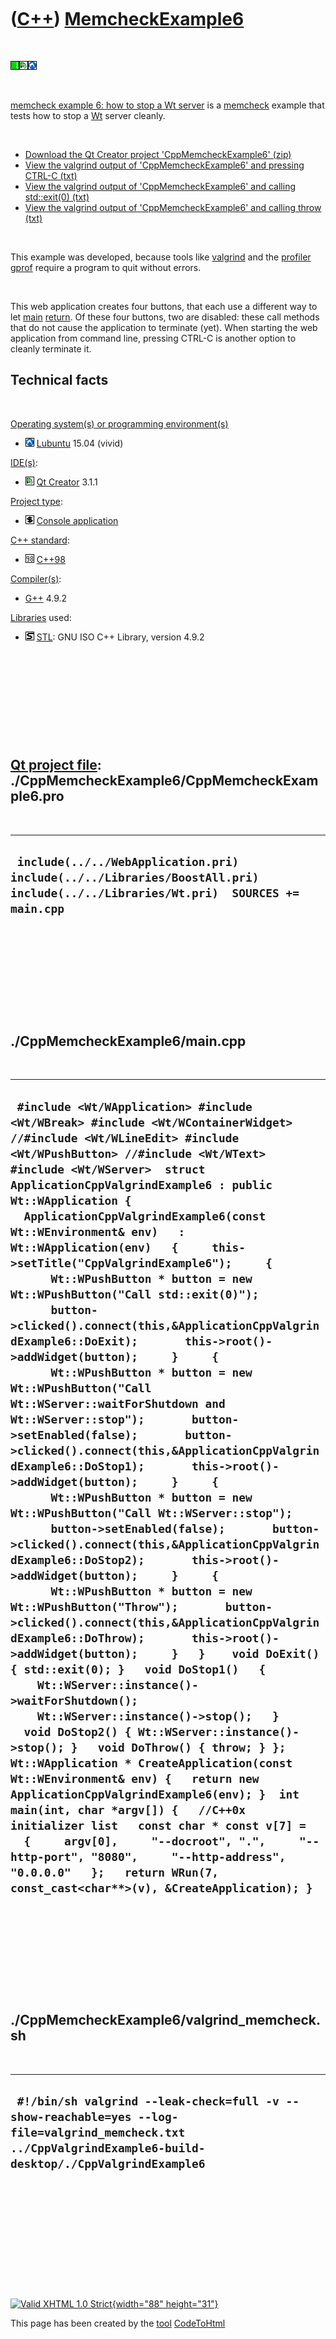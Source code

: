 



 

 

 

 

 

([C++](Cpp.htm)) [MemcheckExample6](CppMemcheckExample6.htm)
============================================================

 

![Wt](PicWt.png)![Qt
Creator](PicQtCreator.png)![Lubuntu](PicLubuntu.png)

 

[memcheck example 6: how to stop a Wt server](CppMemcheckExample6.htm)
is a [memcheck](CppMemcheck.htm) example that tests how to stop a
[Wt](CppWt.htm) server cleanly.

 

-   [Download the Qt Creator project
    'CppMemcheckExample6' (zip)](CppMemcheckExample6.zip)
-   [View the valgrind output of 'CppMemcheckExample6' and pressing
    CTRL-C (txt)](CppMemcheckExample6_ctrl_c.txt)
-   [View the valgrind output of 'CppMemcheckExample6' and
    calling std::exit(0) (txt)](CppMemcheckExample6_exit.txt)
-   [View the valgrind output of 'CppMemcheckExample6' and calling
    throw (txt)](CppMemcheckExample6_throw.txt)

 

This example was developed, because tools like
[valgrind](CppValgrind.htm) and the [profiler](CppProfiler.htm)
[gprof](CppGprof.htm) require a program to quit without errors.

 

This web application creates four buttons, that each use a different way
to let [main](CppMain.htm) [return](CppReturn.htm). Of these four
buttons, two are disabled: these call methods that do not cause the
application to terminate (yet). When starting the web application from
command line, pressing CTRL-C is another option to cleanly terminate it.

Technical facts
---------------

 

[Operating system(s) or programming environment(s)](CppOs.htm)

-   ![Lubuntu](PicLubuntu.png) [Lubuntu](CppLubuntu.htm) 15.04 (vivid)

[IDE(s)](CppIde.htm):

-   ![Qt Creator](PicQtCreator.png) [Qt Creator](CppQtCreator.htm) 3.1.1

[Project type](CppQtProjectType.htm):

-   ![console](PicConsole.png) [Console
    application](CppConsoleApplication.htm)

[C++ standard](CppStandard.htm):

-   ![C++98](PicCpp98.png) [C++98](Cpp98.htm)

[Compiler(s)](CppCompiler.htm):

-   [G++](CppGpp.htm) 4.9.2

[Libraries](CppLibrary.htm) used:

-   ![STL](PicStl.png) [STL](CppStl.htm): GNU ISO C++ Library, version
    4.9.2

 

 

 

 

 

[Qt project file](CppQtProjectFile.htm): ./CppMemcheckExample6/CppMemcheckExample6.pro
--------------------------------------------------------------------------------------

 

  ---------------------------------------------------------------------------------------------------------------------------------
  ` include(../../WebApplication.pri) include(../../Libraries/BoostAll.pri) include(../../Libraries/Wt.pri)  SOURCES += main.cpp`
  ---------------------------------------------------------------------------------------------------------------------------------

 

 

 

 

 

./CppMemcheckExample6/main.cpp
------------------------------

 

  -------------------------------------------------------------------------------------------------------------------------------------------------------------------------------------------------------------------------------------------------------------------------------------------------------------------------------------------------------------------------------------------------------------------------------------------------------------------------------------------------------------------------------------------------------------------------------------------------------------------------------------------------------------------------------------------------------------------------------------------------------------------------------------------------------------------------------------------------------------------------------------------------------------------------------------------------------------------------------------------------------------------------------------------------------------------------------------------------------------------------------------------------------------------------------------------------------------------------------------------------------------------------------------------------------------------------------------------------------------------------------------------------------------------------------------------------------------------------------------------------------------------------------------------------------------------------------------------------------------------------------------------------------------------------------------------------------------------------------------------------------------------------------------------------------------------------------------------------------------------------------------------------------------------------------------------------------------------------------------
  ` #include <Wt/WApplication> #include <Wt/WBreak> #include <Wt/WContainerWidget> //#include <Wt/WLineEdit> #include <Wt/WPushButton> //#include <Wt/WText> #include <Wt/WServer>  struct ApplicationCppValgrindExample6 : public Wt::WApplication {   ApplicationCppValgrindExample6(const Wt::WEnvironment& env)   : Wt::WApplication(env)   {     this->setTitle("CppValgrindExample6");     {       Wt::WPushButton * button = new Wt::WPushButton("Call std::exit(0)");       button->clicked().connect(this,&ApplicationCppValgrindExample6::DoExit);       this->root()->addWidget(button);     }     {       Wt::WPushButton * button = new Wt::WPushButton("Call Wt::WServer::waitForShutdown and Wt::WServer::stop");       button->setEnabled(false);       button->clicked().connect(this,&ApplicationCppValgrindExample6::DoStop1);       this->root()->addWidget(button);     }     {       Wt::WPushButton * button = new Wt::WPushButton("Call Wt::WServer::stop");       button->setEnabled(false);       button->clicked().connect(this,&ApplicationCppValgrindExample6::DoStop2);       this->root()->addWidget(button);     }     {       Wt::WPushButton * button = new Wt::WPushButton("Throw");       button->clicked().connect(this,&ApplicationCppValgrindExample6::DoThrow);       this->root()->addWidget(button);     }   }    void DoExit() { std::exit(0); }   void DoStop1()   {     Wt::WServer::instance()->waitForShutdown();     Wt::WServer::instance()->stop();   }   void DoStop2() { Wt::WServer::instance()->stop(); }   void DoThrow() { throw; } };   Wt::WApplication * CreateApplication(const Wt::WEnvironment& env) {   return new ApplicationCppValgrindExample6(env); }  int main(int, char *argv[]) {   //C++0x initializer list   const char * const v[7] =   {     argv[0],     "--docroot", ".",     "--http-port", "8080",     "--http-address", "0.0.0.0"   };   return WRun(7, const_cast<char**>(v), &CreateApplication); }`
  -------------------------------------------------------------------------------------------------------------------------------------------------------------------------------------------------------------------------------------------------------------------------------------------------------------------------------------------------------------------------------------------------------------------------------------------------------------------------------------------------------------------------------------------------------------------------------------------------------------------------------------------------------------------------------------------------------------------------------------------------------------------------------------------------------------------------------------------------------------------------------------------------------------------------------------------------------------------------------------------------------------------------------------------------------------------------------------------------------------------------------------------------------------------------------------------------------------------------------------------------------------------------------------------------------------------------------------------------------------------------------------------------------------------------------------------------------------------------------------------------------------------------------------------------------------------------------------------------------------------------------------------------------------------------------------------------------------------------------------------------------------------------------------------------------------------------------------------------------------------------------------------------------------------------------------------------------------------------------------

 

 

 

 

 

./CppMemcheckExample6/valgrind\_memcheck.sh
-------------------------------------------

 

  -------------------------------------------------------------------------------------------------------------------------------------------------------------
  ` #!/bin/sh valgrind --leak-check=full -v --show-reachable=yes --log-file=valgrind_memcheck.txt ../CppValgrindExample6-build-desktop/./CppValgrindExample6`
  -------------------------------------------------------------------------------------------------------------------------------------------------------------

 

 

 

 

 





 

[![Valid XHTML 1.0 Strict](valid-xhtml10.png){width="88"
height="31"}](http://validator.w3.org/check?uri=referer)

This page has been created by the [tool](Tools.htm)
[CodeToHtml](ToolCodeToHtml.htm)
